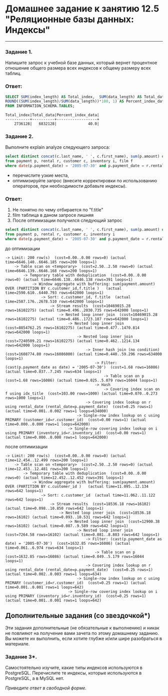 # Домашнее задание к занятию 12.5 "Реляционные базы данных: Индексы"

---

### Задание 1.

Напишите запрос к учебной базе данных, который вернет процентное отношение общего размера всех индексов к общему размеру всех таблиц.

### Ответ:
```sql
SELECT SUM(index_length) AS Total_index,  SUM(data_length) AS Total_data, 
ROUND((SUM(index_length)/SUM(data_length))*100, 1) AS Percent_index_data
FROM INFORMATION_SCHEMA.TABLES;
```
```
Total_index|Total_data|Percent_index_data|
-----------+----------+------------------+
    2736128|   6832128|              40.0|
```
### Задание 2.

Выполните explain analyze следующего запроса:
```sql
select distinct concat(c.last_name, ' ', c.first_name), sum(p.amount) over (partition by c.customer_id, f.title)
from payment p, rental r, customer c, inventory i, film f
where date(p.payment_date) = '2005-07-30' and p.payment_date = r.rental_date and r.customer_id = c.customer_id and i.inventory_id = r.inventory_id
```
- перечислите узкие места,
- оптимизируйте запрос (внесите корректировки по использованию операторов, при необходимости добавьте индексы).

### Ответ:
1. Не понятно по чему отбирается по "f.title"
2. film таблица в даном запросе лишняя
3. После оптимизации получился следующий запрос
```sql
select distinct concat(c.last_name, ' ', c.first_name), sum(p.amount) over (partition by c.customer_id)
from payment p, rental r, customer c, inventory i
where date(p.payment_date) = '2005-07-30' and p.payment_date = r.rental_date and r.customer_id = c.customer_id and i.inventory_id = r.inventory_id
```
до оптимизации
```
-> Limit: 200 row(s)  (cost=0.00..0.00 rows=0) (actual time=6646.140..6646.185 rows=200 loops=1)
    -> Table scan on <temporary>  (cost=2.50..2.50 rows=0) (actual time=6646.139..6646.168 rows=200 loops=1)
        -> Temporary table with deduplication  (cost=0.00..0.00 rows=0) (actual time=6646.138..6646.138 rows=391 loops=1)
            -> Window aggregate with buffering: sum(payment.amount) OVER (PARTITION BY c.customer_id,f.title )   (actual time=2590.610..6440.793 rows=642000 loops=1)
                -> Sort: c.customer_id, f.title  (actual time=2587.176..2678.510 rows=642000 loops=1)
                    -> Stream results  (cost=10469015.28 rows=16102275) (actual time=0.496..2030.735 rows=642000 loops=1)
                        -> Nested loop inner join  (cost=10469015.28 rows=16102275) (actual time=0.486..1723.187 rows=642000 loops=1)
                            -> Nested loop inner join  (cost=8854762.25 rows=16102275) (actual time=0.477..1470.814 rows=642000 loops=1)
                                -> Nested loop inner join  (cost=7240509.21 rows=16102275) (actual time=0.462..1214.134 rows=642000 loops=1)
                                    -> Inner hash join (no condition)  (cost=1608774.80 rows=16086000) (actual time=0.440..59.296 rows=634000 loops=1)
                                        -> Filter: (cast(p.payment_date as date) = '2005-07-30')  (cost=1.68 rows=16086) (actual time=0.037..7.245 rows=634 loops=1)
                                            -> Table scan on p  (cost=1.68 rows=16086) (actual time=0.025..5.079 rows=16044 loops=1)
                                        -> Hash
                                            -> Covering index scan on f using idx_title  (cost=103.00 rows=1000) (actual time=0.070..0.273 rows=1000 loops=1)
                                    -> Covering index lookup on r using rental_date (rental_date=p.payment_date)  (cost=0.25 rows=1) (actual time=0.001..0.002 rows=1 loops=634000)
                                -> Single-row index lookup on c using PRIMARY (customer_id=r.customer_id)  (cost=0.00 rows=1) (actual time=0.000..0.000 rows=1 loops=642000)
                            -> Single-row covering index lookup on i using PRIMARY (inventory_id=r.inventory_id)  (cost=0.00 rows=1) (actual time=0.000..0.000 rows=1 loops=642000)

```
после оптимизации
```
-> Limit: 200 row(s)  (cost=0.00..0.00 rows=0) (actual time=12.454..12.499 rows=200 loops=1)
    -> Table scan on <temporary>  (cost=2.50..2.50 rows=0) (actual time=12.453..12.481 rows=200 loops=1)
        -> Temporary table with deduplication  (cost=0.00..0.00 rows=0) (actual time=12.452..12.452 rows=391 loops=1)
            -> Window aggregate with buffering: sum(payment.amount) OVER (PARTITION BY c.customer_id )   (actual time=11.095..12.134 rows=642 loops=1)
                -> Sort: c.customer_id  (actual time=11.062..11.122 rows=642 loops=1)
                    -> Stream results  (cost=18536.18 rows=16102) (actual time=0.098..10.850 rows=642 loops=1)
                        -> Nested loop inner join  (cost=18536.18 rows=16102) (actual time=0.093..10.531 rows=642 loops=1)
                            -> Nested loop inner join  (cost=12900.38 rows=16102) (actual time=0.087..9.589 rows=642 loops=1)
                                -> Nested loop inner join  (cost=7264.58 rows=16102) (actual time=0.081..8.803 rows=642 loops=1)
                                    -> Filter: (cast(p.payment_date as date) = '2005-07-30')  (cost=1632.85 rows=16086) (actual time=0.061..6.974 rows=634 loops=1)
                                        -> Table scan on p  (cost=1632.85 rows=16086) (actual time=0.049..5.179 rows=16044 loops=1)
                                    -> Covering index lookup on r using rental_date (rental_date=p.payment_date)  (cost=0.25 rows=1) (actual time=0.002..0.003 rows=1 loops=634)
                                -> Single-row index lookup on c using PRIMARY (customer_id=r.customer_id)  (cost=0.25 rows=1) (actual time=0.001..0.001 rows=1 loops=642)
                            -> Single-row covering index lookup on i using PRIMARY (inventory_id=r.inventory_id)  (cost=0.25 rows=1) (actual time=0.001..0.001 rows=1 loops=642)
```
## Дополнительные задания (со звездочкой*)
Эти задания дополнительные (не обязательные к выполнению) и никак не повлияют на получение вами зачета по этому домашнему заданию. Вы можете их выполнить, если хотите глубже и/или шире разобраться в материале.

### Задание 3*.

Самостоятельно изучите, какие типы индексов используются в PostgreSQL. Перечислите те индексы, которые используются в PostgreSQL, а в MySQL нет.

*Приведите ответ в свободной форме.*
